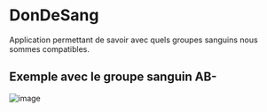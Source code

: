 # DonDeSang
Application permettant de savoir avec quels groupes sanguins nous sommes compatibles.

## Exemple avec le groupe sanguin AB-

![image](https://user-images.githubusercontent.com/91066652/173097407-47e4bf40-c163-49bc-9fbf-c827908bb0a1.png)

